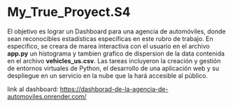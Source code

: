 # My_True_Proyect.S4
El objetivo es lograr un Dashboard para una agencia de automóviles, donde sean reconocibles estadísticas especificas en este rubro de trabajo. En especifico, se creara de marea interactiva con el usuario en el archivo **app.py** un histograma y tambien  grafico de dispersion de la data contenida en el archivo **vehicles_us.csv**.
Las tareas incluyeron la creación y gestión de entornos virtuales de Python, el desarrollo de una aplicación web y su despliegue en un servicio en la nube que la hará accesible al público.

link al dashboard: https://dashborad-de-la-agencia-de-automoviles.onrender.com/